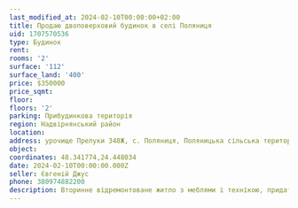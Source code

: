 ```yaml
---
last_modified_at: 2024-02-10T00:00:00+02:00
title: Продаю двоповерховий будинок в селі Поляниця
uid: 1707570536
type: Будинок
rent:
rooms: '2'
surface: '112'
surface_land: '400'
price: $350000
price_sqmt:
floor:
floors: '2'
parking: Прибудинкова територія
region: Надвірнянський район
location:
address: урочище Прелуки 348Ж, с. Поляниця, Поляницька сільська територіальна громада
object:
coordinates: 48.341774,24.448034
date: 2024-02-10T00:00:00.000Z
seller: Євгеній Джус
phone: 380974882200
description: Вторинне відремонтоване житло з меблями і технікою, придатне і готове для проживання
---
```

